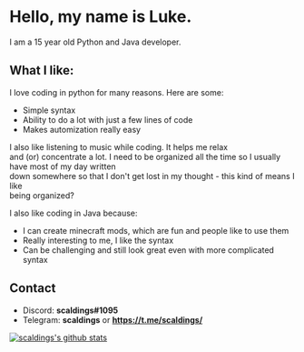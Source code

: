 # Hello, my name is Luke.
I am a 15 year old Python and Java developer.

## What I like:
I love coding in python for many reasons. Here are some:
  * Simple syntax
  * Ability to do a lot with just a few lines of code
  * Makes automization really easy  
  
I also like listening to music while coding. It helps me relax  
and (or) concentrate a lot.
I need to be organized all the time so I usually have most of my day written  
down somewhere so that I don't get lost in my thought - this kind of means I like  
being organized?  
  
I also like coding in Java because:
 * I can create minecraft mods, which are fun and people like to use them
 * Really interesting to me, I like the syntax  
 * Can be challenging and still look great even with more complicated syntax

## Contact
* Discord: **scaldings#1095**
* Telegram: **scaldings** or **https://t.me/scaldings/**

[![scaldings's github stats](https://github-readme-stats.vercel.app/api?username=scaldings&show_icons=true&theme=slateorange)](https://github.com/anuraghazra/github-readme-stats)
